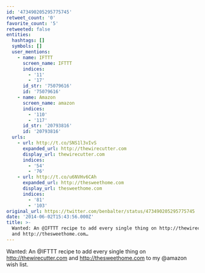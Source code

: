 ```yaml
---
id: '473490205295775745'
retweet_count: '0'
favorite_count: '5'
retweeted: false
entities:
  hashtags: []
  symbols: []
  user_mentions:
    - name: IFTTT
      screen_name: IFTTT
      indices:
        - '11'
        - '17'
      id_str: '75079616'
      id: '75079616'
    - name: Amazon
      screen_name: amazon
      indices:
        - '110'
        - '117'
      id_str: '20793816'
      id: '20793816'
  urls:
    - url: http://t.co/SNS1l3vIvS
      expanded_url: http://thewirecutter.com
      display_url: thewirecutter.com
      indices:
        - '54'
        - '76'
    - url: http://t.co/u6NVHv6CAh
      expanded_url: http://thesweethome.com
      display_url: thesweethome.com
      indices:
        - '81'
        - '103'
original_url: https://twitter.com/benbalter/status/473490205295775745
date: '2014-06-02T15:43:56.000Z'
title: >-
  Wanted: An @IFTTT recipe to add every single thing on http://thewirecutter.com
  and http://thesweethome.com…
---
```


Wanted: An @IFTTT recipe to add every single thing on http://thewirecutter.com and http://thesweethome.com to my @amazon wish list.
